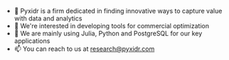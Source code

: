 - 👋 Pyxidr is a firm dedicated in finding innovative ways to capture value with data and analytics
- 👀 We're interested in developing tools for commercial optimization
- 🌱 We are mainly using Julia, Python and PostgreSQL for our key applications
- 📫 You can reach to us at research@pyxidr.com

<!---
pyxidr/pyxidr is a ✨ special ✨ repository because its `README.md` (this file) appears on your GitHub profile.
You can click the Preview link to take a look at your changes.
--->
